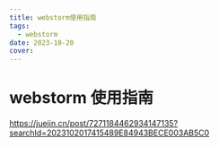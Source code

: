 ```yaml
---
title: webstorm使用指南
tags:
  - webstorm
date: 2023-10-20
cover:
---
```


# webstorm 使用指南

https://juejin.cn/post/7271184462934147135?searchId=2023102017415489E84943BECE003AB5C0

